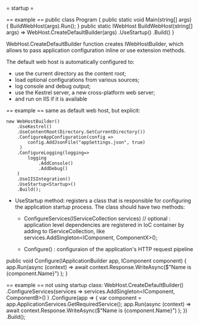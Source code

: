 = startup =

== example ==
public class Program
{
    public static void Main(string[] args)
    {
        BuildWebHost(args).Run();
    }
    public static IWebHost BuildWebHost(string[] args) =>
            WebHost.CreateDefaultBuilder(args)
              .UseStartup<Startup>()
              .Build()
}

WebHost.CreateDefaultBuilder function creates IWebHostBuilder, which allows to pass application configuration inline or use extension methods.

The default web host is automatically configured to:
- use the current directory as the content root;
- load optional configurations from various sources;
- log console and debug output;
- use the Kestrel server, a new cross-platform web server;
- and run on IIS if it is available

== example ==
same as default web host, but explicit:

    new WebHostBuilder()
        .UseKestrel()
        .UseContentRoot(Directory.GetCurrentDirectory())
        .ConfigureAppConfiguration(config =>
            config.AddJsonFile("appSettings.json", true)
         )
        .ConfigureLogging(logging=>
            logging
                .AddConsole()
                .AddDebug()
        )
        .UseIISIntegration()
        .UseStartup<Startup>()
        .Build();



* UseStartup method: registers a class that is responsible for configuring the application startup process. The class should have two methods:
  * ConfigureServices(IServiceCollection services) // optional : application level dependencies are registered in IoC container by adding to IServiceCollection, like services.AddSingleton<IComponent, ComponentX>();

  * Configure() : configuraion of the application's HTTP request pipeline

public void Configure(IApplicationBuilder app, IComponent component)
{
    app.Run(async (context) =>
        await context.Response.WriteAsync($"Name is {component.Name}")
    );
}


== example ==
not using startup class:
WebHost.CreateDefaultBuilder()
    .ConfigureServices(services =>
        services.AddSingleton<IComponent, ComponentB>()
    )
    .Configure(app =>
    {
      var component = app.ApplicationServices.GetRequiredService<ICompone nt>();
        app.Run(async (context) =>
           await context.Response.WriteAsync($"Name is {component.Name}")
        );
     })
     .Build();



